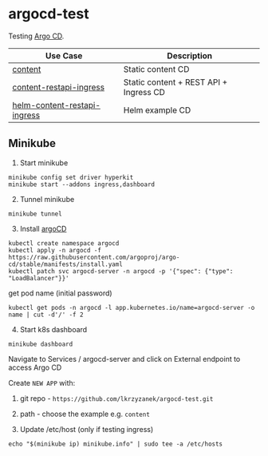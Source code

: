 # argocd-test

Testing [Argo CD](https://argoproj.github.io/argo-cd/getting_started/).

|Use Case|Description|
|--------|-----------|
|[content](content)|Static content CD|
|[content-restapi-ingress](content-restapi-ingress)|Static content + REST API + Ingress CD|
|[helm-content-restapi-ingress](helm-content-restapi-ingress)|Helm example CD|

## Minikube

1. Start minikube
```shell
minikube config set driver hyperkit
minikube start --addons ingress,dashboard
```

2. Tunnel minikube
```shell
minikube tunnel
```

3. Install [argoCD](https://argoproj.github.io/argo-cd/getting_started/)

```shell
kubectl create namespace argocd
kubectl apply -n argocd -f https://raw.githubusercontent.com/argoproj/argo-cd/stable/manifests/install.yaml
kubectl patch svc argocd-server -n argocd -p '{"spec": {"type": "LoadBalancer"}}'
```

get pod name (initial password)
```shell
kubectl get pods -n argocd -l app.kubernetes.io/name=argocd-server -o name | cut -d'/' -f 2
```

4. Start k8s dashboard

```shell
minikube dashboard
```

Navigate to Services / argocd-server and click on External endpoint to access Argo CD

Create `NEW APP` with:
1. git repo - `https://github.com/lkrzyzanek/argocd-test.git`
2. path - choose the example e.g. `content`

5. Update /etc/host (only if testing ingress)

```shell
echo "$(minikube ip) minikube.info" | sudo tee -a /etc/hosts
```
